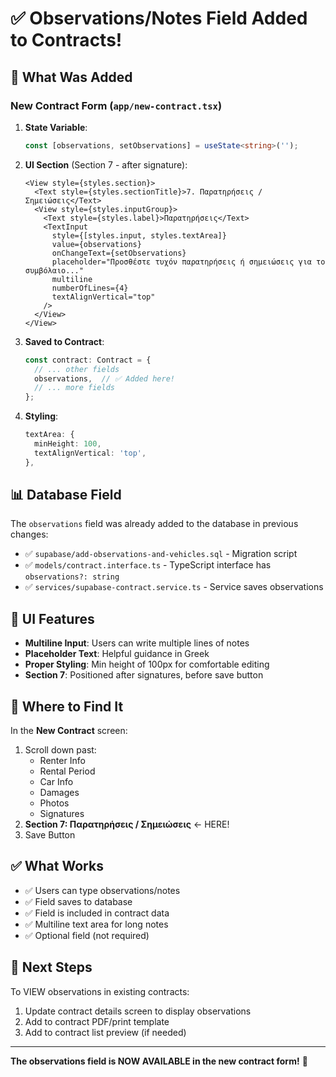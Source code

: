 # ✅ Observations/Notes Field Added to Contracts!

## 🎯 What Was Added

### New Contract Form (`app/new-contract.tsx`)

1. **State Variable**:
   ```typescript
   const [observations, setObservations] = useState<string>('');
   ```

2. **UI Section** (Section 7 - after signature):
   ```tsx
   <View style={styles.section}>
     <Text style={styles.sectionTitle}>7. Παρατηρήσεις / Σημειώσεις</Text>
     <View style={styles.inputGroup}>
       <Text style={styles.label}>Παρατηρήσεις</Text>
       <TextInput
         style={[styles.input, styles.textArea]}
         value={observations}
         onChangeText={setObservations}
         placeholder="Προσθέστε τυχόν παρατηρήσεις ή σημειώσεις για το συμβόλαιο..."
         multiline
         numberOfLines={4}
         textAlignVertical="top"
       />
     </View>
   </View>
   ```

3. **Saved to Contract**:
   ```typescript
   const contract: Contract = {
     // ... other fields
     observations,  // ✅ Added here!
     // ... more fields
   };
   ```

4. **Styling**:
   ```typescript
   textArea: {
     minHeight: 100,
     textAlignVertical: 'top',
   },
   ```

## 📊 Database Field

The `observations` field was already added to the database in previous changes:
- ✅ `supabase/add-observations-and-vehicles.sql` - Migration script
- ✅ `models/contract.interface.ts` - TypeScript interface has `observations?: string`
- ✅ `services/supabase-contract.service.ts` - Service saves observations

## 🎨 UI Features

- **Multiline Input**: Users can write multiple lines of notes
- **Placeholder Text**: Helpful guidance in Greek
- **Proper Styling**: Min height of 100px for comfortable editing
- **Section 7**: Positioned after signatures, before save button

## 📝 Where to Find It

In the **New Contract** screen:
1. Scroll down past:
   - Renter Info
   - Rental Period
   - Car Info
   - Damages
   - Photos
   - Signatures
2. **Section 7: Παρατηρήσεις / Σημειώσεις** ← HERE!
3. Save Button

## ✅ What Works

- ✅ Users can type observations/notes
- ✅ Field saves to database
- ✅ Field is included in contract data
- ✅ Multiline text area for long notes
- ✅ Optional field (not required)

## 🚀 Next Steps

To VIEW observations in existing contracts:
1. Update contract details screen to display observations
2. Add to contract PDF/print template
3. Add to contract list preview (if needed)

---

**The observations field is NOW AVAILABLE in the new contract form!** 🎉

